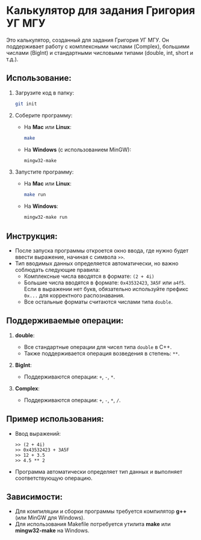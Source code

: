# Калькулятор для задания Григория УГ МГУ

Это калькулятор, созданный для задания Григория УГ МГУ. Он поддерживает работу с комплексными числами (Complex), большими числами (BigInt) и стандартными числовыми типами (double, int, short и т.д.).

## Использование:

1. Загрузите код в папку:
    ```bash
    git init
    ```

2. Соберите программу:
    - На **Mac** или **Linux**:
      ```bash
      make
      ```
    - На **Windows** (с использованием MinGW):
      ```bash
      mingw32-make
      ```

3. Запустите программу:
    - На **Mac** или **Linux**:
      ```bash
      make run
      ```
    - На **Windows**:
      ```bash
      mingw32-make run
      ```

## Инструкция:

- После запуска программы откроется окно ввода, где нужно будет ввести выражение, начиная с символа `>>`.
- Тип вводимых данных определяется автоматически, но важно соблюдать следующие правила:
    - Комплексные числа вводятся в формате: `(2 + 4i)`
    - Большие числа вводятся в формате: `0x43532423`, `3A5F` или `a4f5`. Если в выражении нет букв, обязательно используйте префикс `0x...` для корректного распознавания.
    - Все остальные форматы считаются числами типа `double`.

## Поддерживаемые операции:

1. **double**:
   - Все стандартные операции для чисел типа `double` в C++.
   - Также поддерживается операция возведения в степень: `**`.

2. **BigInt**:
   - Поддерживаются операции: `+`, `-`, `*`.

3. **Complex**:
   - Поддерживаются операции: `+`, `-`, `*`, `/`.
   
## Пример использования:

- Ввод выражений:

    ```
    >> (2 + 4i)
    >> 0x43532423 + 3A5F
    >> 12 + 3.5
    >> 4.5 ** 2
    ```

- Программа автоматически определяет тип данных и выполняет соответствующую операцию.

## Зависимости:
- Для компиляции и сборки программы требуется компилятор **g++** (или MinGW для Windows).
- Для использования Makefile потребуется утилита **make** или **mingw32-make** на Windows.

